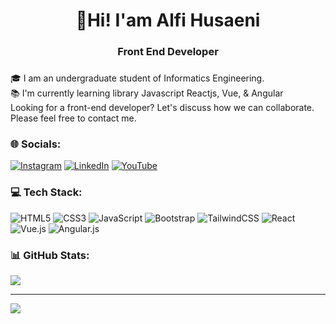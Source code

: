 <h1 align="center">👋Hi! I'am Alfi Husaeni</h1>
<h3 align="center">Front End Developer</h3>

###

<p align="left">🎓 I am an undergraduate student of Informatics Engineering.<br>📚 I'm currently learning library Javascript Reactjs, Vue, & Angular<br>Looking for a front-end developer? Let's discuss how we can collaborate. Please feel free to contact me.</p>

###


### 🌐 Socials:
[![Instagram](https://img.shields.io/badge/Instagram-%23E4405F.svg?logo=Instagram&logoColor=white)](https://instagram.com/@alonert_fy) [![LinkedIn](https://img.shields.io/badge/LinkedIn-%230077B5.svg?logo=linkedin&logoColor=white)](https://linkedin.com/in/@muhammadalfihusaeni) [![YouTube](https://img.shields.io/badge/YouTube-%23FF0000.svg?logo=YouTube&logoColor=white)](https://youtube.com/@@alficoder) 

### 💻 Tech Stack:
![HTML5](https://img.shields.io/badge/html5-%23E34F26.svg?style=for-the-badge&logo=html5&logoColor=white) ![CSS3](https://img.shields.io/badge/css3-%231572B6.svg?style=for-the-badge&logo=css3&logoColor=white) ![JavaScript](https://img.shields.io/badge/javascript-%23323330.svg?style=for-the-badge&logo=javascript&logoColor=%23F7DF1E) ![Bootstrap](https://img.shields.io/badge/bootstrap-%238511FA.svg?style=for-the-badge&logo=bootstrap&logoColor=white) ![TailwindCSS](https://img.shields.io/badge/tailwindcss-%2338B2AC.svg?style=for-the-badge&logo=tailwind-css&logoColor=white) ![React](https://img.shields.io/badge/react-%2320232a.svg?style=for-the-badge&logo=react&logoColor=%2361DAFB) ![Vue.js](https://img.shields.io/badge/vue.js-%2335495e.svg?style=for-the-badge&logo=vuedotjs&logoColor=%234FC08D) ![Angular.js](https://img.shields.io/badge/angular.js-%23E23237.svg?style=for-the-badge&logo=angularjs&logoColor=white)
### 📊 GitHub Stats:
![](https://github-readme-stats.vercel.app/api/top-langs/?username=Malfiany&theme=solarized-dark&hide_border=false&include_all_commits=false&count_private=false&layout=compact)

---
[![](https://visitcount.itsvg.in/api?id=Malfiany&icon=0&color=0)](https://visitcount.itsvg.in)

<!-- Proudly created with GPRM ( https://gprm.itsvg.in ) -->